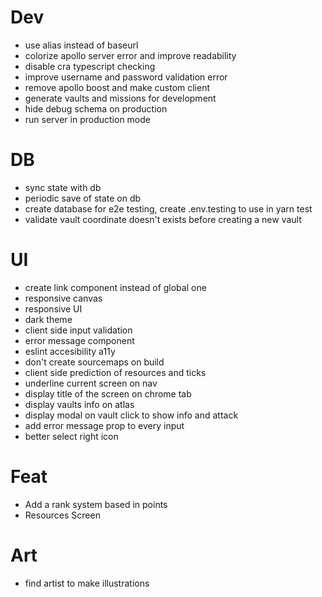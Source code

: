 # Dev

- use alias instead of baseurl
- colorize apollo server error and improve readability
- disable cra typescript checking
- improve username and password validation error
- remove apollo boost and make custom client
- generate vaults and missions for development
- hide debug schema on production
- run server in production mode

# DB

- sync state with db
- periodic save of state on db
- create database for e2e testing, create .env.testing to use in yarn test
- validate vault coordinate doesn't exists before creating a new vault

# UI

- create <a> link component instead of global one
- responsive canvas
- responsive UI
- dark theme
- client side input validation
- error message component
- eslint accesibility a11y
- don't create sourcemaps on build
- client side prediction of resources and ticks
- underline current screen on nav
- display title of the screen on chrome tab
- display vaults info on atlas
- display modal on vault click to show info and attack
- add error message prop to every input
- better select right icon

# Feat

- Add a rank system based in points
- Resources Screen

# Art

- find artist to make illustrations

